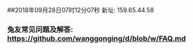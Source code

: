 ##2018年09月28日07时12分07秒 新址: 159.65.44.58
### 兔友常见问题及解答: https://github.com/wanggonging/d/blob/w/FAQ.md
